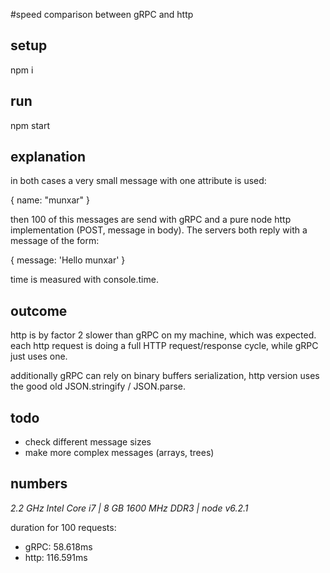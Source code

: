 #speed comparison between gRPC and http

## setup
npm i

## run
npm start

## explanation
in both cases a very small message with one attribute is used:

{
    name: "munxar"
}

then 100 of this messages are send with gRPC and a pure node http 
implementation (POST, message in body). The servers both reply with a 
message of the form:

{
    message: 'Hello munxar'
}

time is measured with console.time.
 
## outcome
http is by factor 2 slower than gRPC on my machine, which was expected. 
each http request is doing a full HTTP request/response cycle, while 
gRPC just uses one.

additionally gRPC can rely on binary buffers serialization, http version 
uses the good old JSON.stringify / JSON.parse.

## todo
- check different message sizes
- make more complex messages (arrays, trees)
 
## numbers 
*2.2 GHz Intel Core i7 | 8 GB 1600 MHz DDR3 | node v6.2.1*

duration for 100 requests:
- gRPC: 58.618ms
- http: 116.591ms

